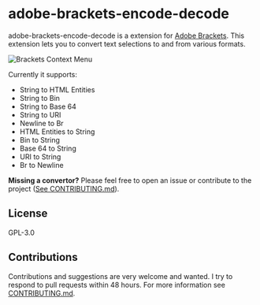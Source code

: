 adobe-brackets-encode-decode
=========

adobe-brackets-encode-decode is a extension for [Adobe Brackets](https://brackets.io
). This extension lets you to convert text selections to and from various formats.

![Brackets Context Menu](https://raw.githubusercontent.com/nadchif/adobe-brackets-encode-decode/master/screenshots/contextmenu.png)

Currently it supports:
* String to HTML Entities
* String to Bin
* String to Base 64
* String to URI
* Newline to Br
* HTML Entities to String
* Bin to String
* Base 64 to String
* URI to String
* Br to Newline

**Missing a convertor?** Please feel free to open an issue or contribute to the project  ([See CONTRIBUTING.md](https://github.com/nadchif/html-duration-picker.js/blob/master/CONTRIBUTING.md)).



## License

GPL-3.0

## Contributions
Contributions and suggestions are very welcome and wanted. I try to respond to pull requests within 48 hours. For more information see [CONTRIBUTING.md](https://github.com/nadchif/html-duration-picker.js/blob/master/CONTRIBUTING.md).
